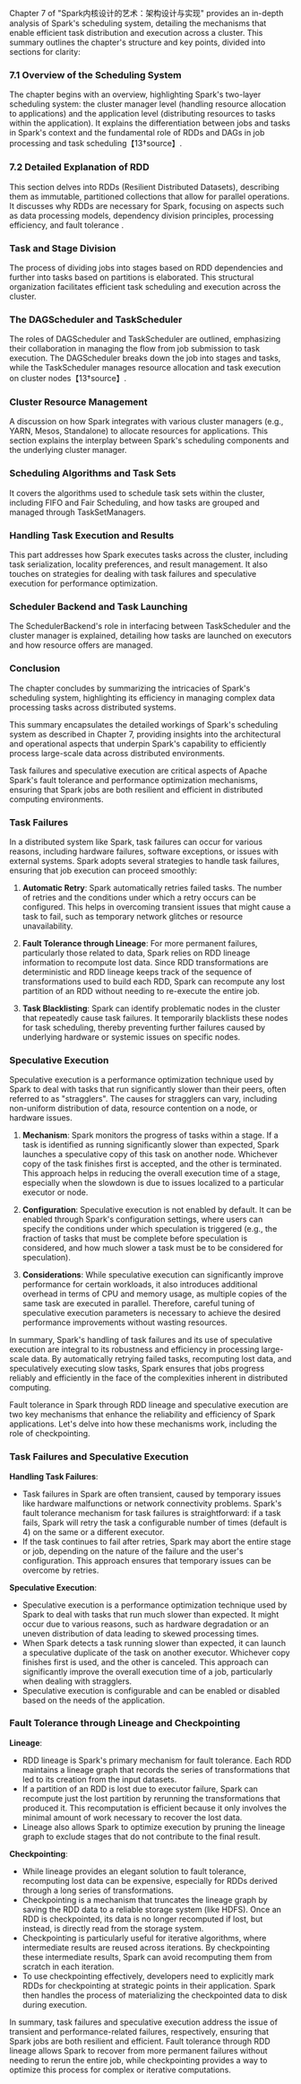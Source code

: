 Chapter 7 of "Spark内核设计的艺术：架构设计与实现" provides an in-depth analysis of Spark's scheduling system, detailing the mechanisms that enable efficient task distribution and execution across a cluster. This summary outlines the chapter's structure and key points, divided into sections for clarity:

### 7.1 Overview of the Scheduling System

The chapter begins with an overview, highlighting Spark's two-layer scheduling system: the cluster manager level (handling resource allocation to applications) and the application level (distributing resources to tasks within the application). It explains the differentiation between jobs and tasks in Spark's context and the fundamental role of RDDs and DAGs in job processing and task scheduling【13†source】.

### 7.2 Detailed Explanation of RDD

This section delves into RDDs (Resilient Distributed Datasets), describing them as immutable, partitioned collections that allow for parallel operations. It discusses why RDDs are necessary for Spark, focusing on aspects such as data processing models, dependency division principles, processing efficiency, and fault tolerance .

### Task and Stage Division

The process of dividing jobs into stages based on RDD dependencies and further into tasks based on partitions is elaborated. This structural organization facilitates efficient task scheduling and execution across the cluster.

### The DAGScheduler and TaskScheduler

The roles of DAGScheduler and TaskScheduler are outlined, emphasizing their collaboration in managing the flow from job submission to task execution. The DAGScheduler breaks down the job into stages and tasks, while the TaskScheduler manages resource allocation and task execution on cluster nodes【13†source】.

### Cluster Resource Management

A discussion on how Spark integrates with various cluster managers (e.g., YARN, Mesos, Standalone) to allocate resources for applications. This section explains the interplay between Spark's scheduling components and the underlying cluster manager.

### Scheduling Algorithms and Task Sets

It covers the algorithms used to schedule task sets within the cluster, including FIFO and Fair Scheduling, and how tasks are grouped and managed through TaskSetManagers.

### Handling Task Execution and Results

This part addresses how Spark executes tasks across the cluster, including task serialization, locality preferences, and result management. It also touches on strategies for dealing with task failures and speculative execution for performance optimization.

### Scheduler Backend and Task Launching

The SchedulerBackend's role in interfacing between TaskScheduler and the cluster manager is explained, detailing how tasks are launched on executors and how resource offers are managed.

### Conclusion

The chapter concludes by summarizing the intricacies of Spark's scheduling system, highlighting its efficiency in managing complex data processing tasks across distributed systems.

This summary encapsulates the detailed workings of Spark's scheduling system as described in Chapter 7, providing insights into the architectural and operational aspects that underpin Spark's capability to efficiently process large-scale data across distributed environments.

Task failures and speculative execution are critical aspects of Apache Spark's fault tolerance and performance optimization mechanisms, ensuring that Spark jobs are both resilient and efficient in distributed computing environments.

### Task Failures

In a distributed system like Spark, task failures can occur for various reasons, including hardware failures, software exceptions, or issues with external systems. Spark adopts several strategies to handle task failures, ensuring that job execution can proceed smoothly:

1. **Automatic Retry**: Spark automatically retries failed tasks. The number of retries and the conditions under which a retry occurs can be configured. This helps in overcoming transient issues that might cause a task to fail, such as temporary network glitches or resource unavailability.

2. **Fault Tolerance through Lineage**: For more permanent failures, particularly those related to data, Spark relies on RDD lineage information to recompute lost data. Since RDD transformations are deterministic and RDD lineage keeps track of the sequence of transformations used to build each RDD, Spark can recompute any lost partition of an RDD without needing to re-execute the entire job.

3. **Task Blacklisting**: Spark can identify problematic nodes in the cluster that repeatedly cause task failures. It temporarily blacklists these nodes for task scheduling, thereby preventing further failures caused by underlying hardware or systemic issues on specific nodes.

### Speculative Execution

Speculative execution is a performance optimization technique used by Spark to deal with tasks that run significantly slower than their peers, often referred to as "stragglers". The causes for stragglers can vary, including non-uniform distribution of data, resource contention on a node, or hardware issues.

1. **Mechanism**: Spark monitors the progress of tasks within a stage. If a task is identified as running significantly slower than expected, Spark launches a speculative copy of this task on another node. Whichever copy of the task finishes first is accepted, and the other is terminated. This approach helps in reducing the overall execution time of a stage, especially when the slowdown is due to issues localized to a particular executor or node.

2. **Configuration**: Speculative execution is not enabled by default. It can be enabled through Spark's configuration settings, where users can specify the conditions under which speculation is triggered (e.g., the fraction of tasks that must be complete before speculation is considered, and how much slower a task must be to be considered for speculation).

3. **Considerations**: While speculative execution can significantly improve performance for certain workloads, it also introduces additional overhead in terms of CPU and memory usage, as multiple copies of the same task are executed in parallel. Therefore, careful tuning of speculative execution parameters is necessary to achieve the desired performance improvements without wasting resources.

In summary, Spark's handling of task failures and its use of speculative execution are integral to its robustness and efficiency in processing large-scale data. By automatically retrying failed tasks, recomputing lost data, and speculatively executing slow tasks, Spark ensures that jobs progress reliably and efficiently in the face of the complexities inherent in distributed computing.

Fault tolerance in Spark through RDD lineage and speculative execution are two key mechanisms that enhance the reliability and efficiency of Spark applications. Let's delve into how these mechanisms work, including the role of checkpointing.

### Task Failures and Speculative Execution

**Handling Task Failures**:

- Task failures in Spark are often transient, caused by temporary issues like hardware malfunctions or network connectivity problems. Spark's fault tolerance mechanism for task failures is straightforward: if a task fails, Spark will retry the task a configurable number of times (default is 4) on the same or a different executor.
- If the task continues to fail after retries, Spark may abort the entire stage or job, depending on the nature of the failure and the user's configuration. This approach ensures that temporary issues can be overcome by retries.

**Speculative Execution**:

- Speculative execution is a performance optimization technique used by Spark to deal with tasks that run much slower than expected. It might occur due to various reasons, such as hardware degradation or an uneven distribution of data leading to skewed processing times.
- When Spark detects a task running slower than expected, it can launch a speculative duplicate of the task on another executor. Whichever copy finishes first is used, and the other is canceled. This approach can significantly improve the overall execution time of a job, particularly when dealing with stragglers.
- Speculative execution is configurable and can be enabled or disabled based on the needs of the application.

### Fault Tolerance through Lineage and Checkpointing

**Lineage**:

- RDD lineage is Spark's primary mechanism for fault tolerance. Each RDD maintains a lineage graph that records the series of transformations that led to its creation from the input datasets.
- If a partition of an RDD is lost due to executor failure, Spark can recompute just the lost partition by rerunning the transformations that produced it. This recomputation is efficient because it only involves the minimal amount of work necessary to recover the lost data.
- Lineage also allows Spark to optimize execution by pruning the lineage graph to exclude stages that do not contribute to the final result.

**Checkpointing**:

- While lineage provides an elegant solution to fault tolerance, recomputing lost data can be expensive, especially for RDDs derived through a long series of transformations.
- Checkpointing is a mechanism that truncates the lineage graph by saving the RDD data to a reliable storage system (like HDFS). Once an RDD is checkpointed, its data is no longer recomputed if lost, but instead, is directly read from the storage system.
- Checkpointing is particularly useful for iterative algorithms, where intermediate results are reused across iterations. By checkpointing these intermediate results, Spark can avoid recomputing them from scratch in each iteration.
- To use checkpointing effectively, developers need to explicitly mark RDDs for checkpointing at strategic points in their application. Spark then handles the process of materializing the checkpointed data to disk during execution.

In summary, task failures and speculative execution address the issue of transient and performance-related failures, respectively, ensuring that Spark jobs are both resilient and efficient. Fault tolerance through RDD lineage allows Spark to recover from more permanent failures without needing to rerun the entire job, while checkpointing provides a way to optimize this process for complex or iterative computations.
